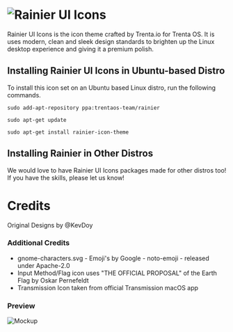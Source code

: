 ![Rainier UI](https://i.imgur.com/lJfpp40.png) Icons
=============

Rainier UI Icons is the icon theme crafted by Trenta.io for Trenta OS. It is uses modern, clean and sleek design standards to brighten up the Linux desktop experience and giving it a premium polish.

## Installing Rainier UI Icons in Ubuntu-based Distro
To install this icon set on an Ubuntu based Linux distro, run the following commands.

	sudo add-apt-repository ppa:trentaos-team/rainier

	sudo apt-get update

	sudo apt-get install rainier-icon-theme


## Installing Rainier in Other Distros
We would love to have Rainier UI Icons packages made for other distros too! If you have the skills, please let us know!

# Credits
Original Designs by @KevDoy

### Additional Credits
- gnome-characters.svg - Emoji's by Google - noto-emoji - released under Apache-2.0
- Input Method/Flag icon uses "THE OFFICIAL PROPOSAL" of the Earth Flag by Oskar Pernefeldt
- Transmission Icon taken from official Transmission macOS app

### Preview
![Mockup](https://trenta.io/screenshots/rainier-ui-icons.jpg)
